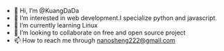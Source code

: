 - 👋 Hi, I’m @KuangDaDa
- 👀 I’m interested in web development.I specialize python and javascript.
- 🌱 I’m currently learning Linux
- 💞️ I’m looking to collaborate on free and open source project
- 📫 How to reach me through nanosheng222@gmail.com

<!---
KuangDaDa/KuangDaDa is a ✨ special ✨ repository because its `README.md` (this file) appears on your GitHub profile.
You can click the Preview link to take a look at your changes.
--->
